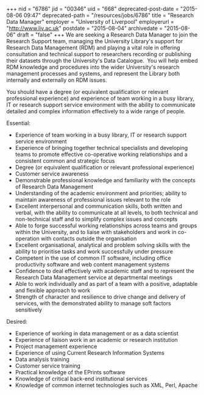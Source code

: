 +++
nid = "6786"
jid = "00346"
uid = "668"
deprecated-post-date = "2015-08-06 09:47"
deprecated-path = "/resources/jobs/6786"
title = "Research Data Manager"
employer = "University of Liverpool"
employerurl = "http://www.liv.ac.uk"
postdate = "2015-08-04"
archivedate = "2015-08-06"
draft = "false"
+++
We are seeking a Research Data Manager to join the Research Support
team, managing the University Library's support for Research Data
Management (RDM) and playing a vital role in offering consultation and
technical support to researchers recording or publishing their datasets
through the University's Data Catalogue.  You will help embed RDM
knowledge and procedures into the wider University's research management
processes and systems, and represent the Library both internally and
externally on RDM issues.

You should have a degree (or equivalent qualification or relevant
professional experience) and experience of team working in a busy
library, IT or research support service environment with the ability to
communicate detailed and complex information effectively to a wide range
of people.
  
Essential:

-   Experience of team working in a busy library, IT or research support
    service environment
-   Experience of bringing together technical specialists and developing
    teams to promote effective co-operative working relationships and a
    consistent common and strategic focus
-   Degree (or equivalent qualification or relevant professional
    experience)
-   Customer service awareness
-   Demonstrable professional knowledge and familiarity with the
    concepts of Research Data Management
-   Understanding of the academic environment and priorities; ability to
    maintain awareness of professional issues relevant to the role
-   Excellent interpersonal and communication skills, both written and
    verbal, with the ability to communicate at all levels, to both
    technical and non-technical staff and to simplify complex issues and
    concepts
-   Able to forge successful working relationships across teams and
    groups within the University, and to liaise with stakeholders and
    work in co-operation with contacts outside the organisation
-   Excellent organisational, analytical and problem solving skills with
    the ability to prioritise tasks and work successfully under pressure
-   Competent in the use of common IT software, including office
    productivity software and web content management systems
-   Confidence to deal effectively with academic staff and to represent
    the Research Data Management service at departmental meetings
-   Able to work individually and as part of a team with a positive,
    adaptable and flexible approach to work
-   Strength of character and resilience to drive change and delivery of
    services, with the demonstrated ability to manage soft factors
    sensitively

Desired:

-   Experience of working in data management or as a data scientist
-   Experience of liaison work in an academic or research institution
-   Project management experience
-   Experience of using Current Research Information Systems
-   Data analysis training
-   Customer service training
-   Practical knowledge of the EPrints software
-   Knowledge of critical back-end institutional services
-   Knowledge of common internet technologies such as XML, Perl, Apache
